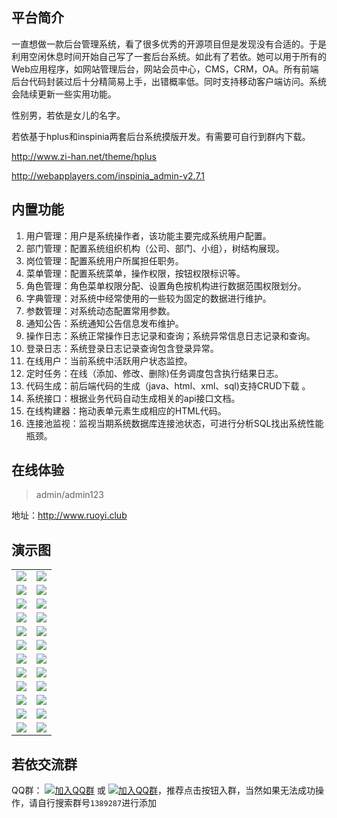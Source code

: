 ## 平台简介

一直想做一款后台管理系统，看了很多优秀的开源项目但是发现没有合适的。于是利用空闲休息时间开始自己写了一套后台系统。如此有了若依。她可以用于所有的Web应用程序，如网站管理后台，网站会员中心，CMS，CRM，OA。所有前端后台代码封装过后十分精简易上手，出错概率低。同时支持移动客户端访问。系统会陆续更新一些实用功能。

性别男，若依是女儿的名字。

若依基于hplus和inspinia两套后台系统摸版开发。有需要可自行到群内下载。

http://www.zi-han.net/theme/hplus

http://webapplayers.com/inspinia_admin-v2.7.1 

## 内置功能

1.  用户管理：用户是系统操作者，该功能主要完成系统用户配置。
2.  部门管理：配置系统组织机构（公司、部门、小组），树结构展现。
3.  岗位管理：配置系统用户所属担任职务。
4.  菜单管理：配置系统菜单，操作权限，按钮权限标识等。
5.  角色管理：角色菜单权限分配、设置角色按机构进行数据范围权限划分。
6.  字典管理：对系统中经常使用的一些较为固定的数据进行维护。
7.  参数管理：对系统动态配置常用参数。
8.  通知公告：系统通知公告信息发布维护。
9.  操作日志：系统正常操作日志记录和查询；系统异常信息日志记录和查询。
10. 登录日志：系统登录日志记录查询包含登录异常。
11. 在线用户：当前系统中活跃用户状态监控。
12. 定时任务：在线（添加、修改、删除)任务调度包含执行结果日志。
13. 代码生成：前后端代码的生成（java、html、xml、sql)支持CRUD下载 。
14. 系统接口：根据业务代码自动生成相关的api接口文档。
15. 在线构建器：拖动表单元素生成相应的HTML代码。
16. 连接池监视：监视当期系统数据库连接池状态，可进行分析SQL找出系统性能瓶颈。
## 在线体验
> admin/admin123

地址：http://www.ruoyi.club

## 演示图

<table>
    <tr>
        <td><img src="https://ruoyi-1256174062.cos.ap-guangzhou.myqcloud.com/%E8%8B%A5%E4%BE%9D2.0/%E7%99%BB%E5%BD%95%E7%95%8C%E9%9D%A2.png"/></td>
        <td><img src="https://ruoyi-1256174062.cos.ap-guangzhou.myqcloud.com/%E8%8B%A5%E4%BE%9D2.0/%E9%A6%96%E9%A1%B5.png"/></td>
    </tr>
    <tr>
        <td><img src="https://ruoyi-1256174062.cos.ap-guangzhou.myqcloud.com/%E8%8B%A5%E4%BE%9D2.0/%E7%94%A8%E6%88%B7%E7%AE%A1%E7%90%86.png"/></td>
        <td><img src="https://ruoyi-1256174062.cos.ap-guangzhou.myqcloud.com/%E8%8B%A5%E4%BE%9D2.0/%E7%94%A8%E6%88%B7%E4%BF%AE%E6%94%B9.png"/></td>
    </tr>
    <tr>
        <td><img src="https://ruoyi-1256174062.cos.ap-guangzhou.myqcloud.com/%E8%8B%A5%E4%BE%9D2.0/%E8%A7%92%E8%89%B2%E7%AE%A1%E7%90%86.png"/></td>
        <td><img src="https://ruoyi-1256174062.cos.ap-guangzhou.myqcloud.com/%E8%8B%A5%E4%BE%9D2.0/%E8%A7%92%E8%89%B2%E4%BF%AE%E6%94%B9.png"/></td>
    </tr>
    <tr>
        <td><img src="https://ruoyi-1256174062.cos.ap-guangzhou.myqcloud.com/%E8%8B%A5%E4%BE%9D2.0/%E8%8F%9C%E5%8D%95%E7%AE%A1%E7%90%86.png"/></td>
        <td><img src="https://ruoyi-1256174062.cos.ap-guangzhou.myqcloud.com/%E8%8B%A5%E4%BE%9D2.0/%E4%BF%AE%E6%94%B9%E8%8F%9C%E5%8D%95.png"/></td>
    </tr>
	<tr>
        <td><img src="https://ruoyi-1256174062.cos.ap-guangzhou.myqcloud.com/%E8%8B%A5%E4%BE%9D2.0/%E9%83%A8%E9%97%A8%E7%AE%A1%E7%90%86.png"/></td>
        <td><img src="https://ruoyi-1256174062.cos.ap-guangzhou.myqcloud.com/%E8%8B%A5%E4%BE%9D2.0/%E4%BF%AE%E6%94%B9%E9%83%A8%E9%97%A8.png"/></td>
    </tr>
	<tr>
        <td><img src="https://ruoyi-1256174062.cos.ap-guangzhou.myqcloud.com/%E8%8B%A5%E4%BE%9D2.0/%E5%B2%97%E4%BD%8D%E7%AE%A1%E7%90%86.png"/></td>
        <td><img src="https://ruoyi-1256174062.cos.ap-guangzhou.myqcloud.com/%E8%8B%A5%E4%BE%9D2.0/%E5%B2%97%E4%BD%8D%E4%BF%AE%E6%94%B9.png"/></td>
    </tr>
	<tr>
        <td><img src="https://ruoyi-1256174062.cos.ap-guangzhou.myqcloud.com/%E8%8B%A5%E4%BE%9D2.0/%E5%AD%97%E5%85%B8%E7%B1%BB%E5%9E%8B.png"/></td>
        <td><img src="https://ruoyi-1256174062.cos.ap-guangzhou.myqcloud.com/%E8%8B%A5%E4%BE%9D2.0/%E5%AD%97%E5%85%B8%E6%95%B0%E6%8D%AE.png"/></td>
    </tr>
	<tr>
        <td><img src="https://ruoyi-1256174062.cos.ap-guangzhou.myqcloud.com/%E8%8B%A5%E4%BE%9D2.0/%E5%8F%82%E6%95%B0%E8%AE%BE%E7%BD%AE.png"/></td>
        <td><img src="https://ruoyi-1256174062.cos.ap-guangzhou.myqcloud.com/%E8%8B%A5%E4%BE%9D2.0/%E9%80%9A%E7%9F%A5%E7%AE%A1%E7%90%86.png"/></td>
    </tr>
	<tr>
        <td><img src="https://ruoyi-1256174062.cos.ap-guangzhou.myqcloud.com/%E8%8B%A5%E4%BE%9D2.0/%E6%93%8D%E4%BD%9C%E6%97%A5%E5%BF%97.png"/></td>
        <td><img src="https://ruoyi-1256174062.cos.ap-guangzhou.myqcloud.com/%E8%8B%A5%E4%BE%9D2.0/%E7%99%BB%E5%BD%95%E6%97%A5%E5%BF%97.png"/></td>
    </tr>
	<tr>
        <td><img src="https://ruoyi-1256174062.cos.ap-guangzhou.myqcloud.com/%E8%8B%A5%E4%BE%9D2.0/%E5%AE%9A%E6%97%B6%E4%BB%BB%E5%8A%A1.png"/></td>
        <td><img src="https://ruoyi-1256174062.cos.ap-guangzhou.myqcloud.com/%E8%8B%A5%E4%BE%9D2.0/%E5%AE%9A%E6%97%B6%E4%BB%BB%E5%8A%A1%E6%97%A5%E5%BF%97.png"/></td>
    </tr>
	<tr>
        <td><img src="https://ruoyi-1256174062.cos.ap-guangzhou.myqcloud.com/%E8%8B%A5%E4%BE%9D2.0/%E5%9C%A8%E7%BA%BF%E7%94%A8%E6%88%B7.png"/></td>
        <td><img src="https://ruoyi-1256174062.cos.ap-guangzhou.myqcloud.com/%E8%8B%A5%E4%BE%9D2.0/%E4%BB%A3%E7%A0%81%E7%94%9F%E6%88%90.png"/></td>
    </tr>
	<tr>
        <td><img src="https://ruoyi-1256174062.cos.ap-guangzhou.myqcloud.com/%E8%8B%A5%E4%BE%9D2.0/%E6%95%B0%E6%8D%AE%E7%9B%91%E6%8E%A7.png"/></td>
        <td><img src="https://ruoyi-1256174062.cos.ap-guangzhou.myqcloud.com/%E8%8B%A5%E4%BE%9D2.0/%E7%B3%BB%E7%BB%9F%E6%8E%A5%E5%8F%A3.png"/></td>
    </tr>
</table>


## 若依交流群

QQ群： [![加入QQ群](https://img.shields.io/badge/QQ群-1389287-blue.svg)](http://shang.qq.com/wpa/qunwpa?idkey=4a9a52f5d9d9c65a8ea67859170ba835d95fc50ec74a2a722293e60e036b5016) 或 [![加入QQ群](https://img.shields.io/badge/QQ群-1389287-blue.svg)](https://jq.qq.com/?_wv=1027&k=5HBAaYN)，推荐点击按钮入群，当然如果无法成功操作，请自行搜索群号`1389287`进行添加